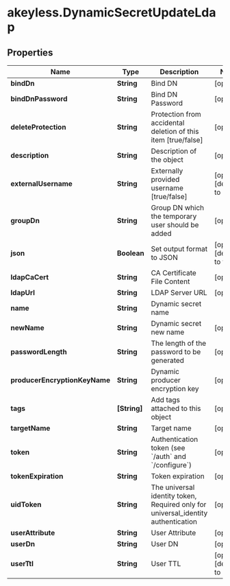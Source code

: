 # akeyless.DynamicSecretUpdateLdap

## Properties

Name | Type | Description | Notes
------------ | ------------- | ------------- | -------------
**bindDn** | **String** | Bind DN | [optional] 
**bindDnPassword** | **String** | Bind DN Password | [optional] 
**deleteProtection** | **String** | Protection from accidental deletion of this item [true/false] | [optional] 
**description** | **String** | Description of the object | [optional] 
**externalUsername** | **String** | Externally provided username [true/false] | [optional] [default to &#39;false&#39;]
**groupDn** | **String** | Group DN which the temporary user should be added | [optional] 
**json** | **Boolean** | Set output format to JSON | [optional] [default to false]
**ldapCaCert** | **String** | CA Certificate File Content | [optional] 
**ldapUrl** | **String** | LDAP Server URL | [optional] 
**name** | **String** | Dynamic secret name | 
**newName** | **String** | Dynamic secret new name | [optional] 
**passwordLength** | **String** | The length of the password to be generated | [optional] 
**producerEncryptionKeyName** | **String** | Dynamic producer encryption key | [optional] 
**tags** | **[String]** | Add tags attached to this object | [optional] 
**targetName** | **String** | Target name | [optional] 
**token** | **String** | Authentication token (see &#x60;/auth&#x60; and &#x60;/configure&#x60;) | [optional] 
**tokenExpiration** | **String** | Token expiration | [optional] 
**uidToken** | **String** | The universal identity token, Required only for universal_identity authentication | [optional] 
**userAttribute** | **String** | User Attribute | [optional] 
**userDn** | **String** | User DN | [optional] 
**userTtl** | **String** | User TTL | [optional] [default to &#39;60m&#39;]


